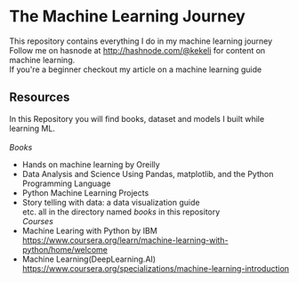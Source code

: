 # The Machine Learning Journey
This repository contains everything I do in my machine learning journey<br>
Follow me on hasnode at http://hashnode.com/@kekeli for content on machine learning.<br>
If you're a beginner checkout my article on a machine learning guide   <br>
## Resources
In this Repository you will find books, dataset and models I built while learning ML.<br>
<br>
*Books*
* Hands on machine learning by Oreilly
* Data Analysis and Science Using Pandas, matplotlib, and the Python Programming Language
* Python Machine Learning Projects 
* Story telling with data: a data visualization guide<br>
etc. all in the directory named *books* in this repository<br>
*Courses*
* Machine Learing with Python by IBM https://www.coursera.org/learn/machine-learning-with-python/home/welcome 
* Machine Learning(DeepLearning.AI) https://www.coursera.org/specializations/machine-learning-introduction
<br>


